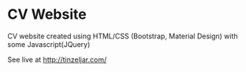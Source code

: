 # CV Website

CV website created using HTML/CSS (Bootstrap, Material Design) with some Javascript(JQuery)

See live at http://tinzeljar.com/
